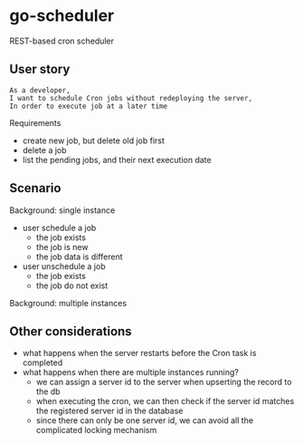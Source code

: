 # go-scheduler
REST-based cron scheduler


## User story

```
As a developer,
I want to schedule Cron jobs without redeploying the server,
In order to execute job at a later time
```

Requirements
- create new job, but delete old job first
- delete a job
- list the pending jobs, and their next execution date


## Scenario

Background: single instance
- user schedule a job
  - the job exists
  - the job is new
  - the job data is different
- user unschedule a job
  - the job exists
  - the job do not exist

Background: multiple instances


## Other considerations

- what happens when the server restarts before the Cron task is completed
- what happens when there are multiple instances running?
  - we can assign a server id to the server when upserting the record to the db
  - when executing the cron, we can then check if the server id matches the registered server id in the database
  - since there can only be one server id, we can avoid all the complicated locking mechanism
